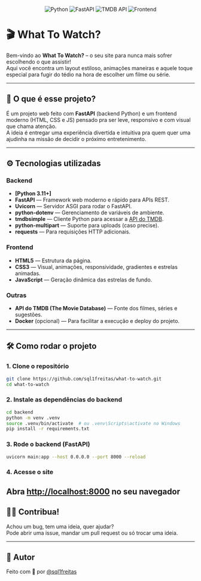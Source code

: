 
<p align="center">
  <img src="https://img.shields.io/badge/Python-3.11+-3776AB?logo=python&logoColor=fff" alt="Python">
  <img src="https://img.shields.io/badge/FastAPI-0.110+-009688?logo=fastapi&logoColor=fff" alt="FastAPI">
  <img src="https://img.shields.io/badge/tmdbsimple-API-01b4e4?logo=themoviedatabase&logoColor=fff" alt="TMDB API">
  <img src="https://img.shields.io/badge/Frontend-HTML5%20%7C%20CSS3%20%7C%20JS-e34c26?logo=html5&logoColor=fff" alt="Frontend">
</p>


# 🎬 What To Watch?

Bem-vindo ao **What To Watch?** – o seu site para nunca mais sofrer escolhendo o que assistir!  
Aqui você encontra um layout estiloso, animações maneiras e aquele toque especial para fugir do tédio na hora de escolher um filme ou série.

---

## 🚀 O que é esse projeto?

É um projeto web feito com **FastAPI** (backend Python) e um frontend moderno (HTML, CSS e JS) pensado pra ser leve, responsivo e com visual que chama atenção.  
A ideia é entregar uma experiência divertida e intuitiva pra quem quer uma ajudinha na missão de decidir o próximo entretenimento.

---

## ⚙️ Tecnologias utilizadas

### Backend
- **[Python 3.11+]**
- **FastAPI** — Framework web moderno e rápido para APIs REST.
- **Uvicorn** — Servidor ASGI para rodar o FastAPI.
- **python-dotenv** — Gerenciamento de variáveis de ambiente.
- **tmdbsimple** — Cliente Python para acessar a [API do TMDB](https://www.themoviedb.org/documentation/api).
- **python-multipart** — Suporte para uploads (caso precise).
- **requests** — Para requisições HTTP adicionais.

### Frontend
- **HTML5** — Estrutura da página.
- **CSS3** — Visual, animações, responsividade, gradientes e estrelas animadas.
- **JavaScript** — Geração dinâmica das estrelas de fundo.

### Outras
- **API do TMDB (The Movie Database)** — Fonte dos filmes, séries e sugestões.  
- **Docker** (opcional) — Para facilitar a execução e deploy do projeto.

---


## 🛠️ Como rodar o projeto

### 1. Clone o repositório

```bash
git clone https://github.com/sql1freitas/what-to-watch.git
cd what-to-watch
```

### 2. Instale as dependências do backend

```bash
cd backend
python -m venv .venv
source .venv/bin/activate  # ou .venv\Scripts\activate no Windows
pip install -r requirements.txt
```

### 3. Rode o backend (FastAPI)

```bash
uvicorn main:app --host 0.0.0.0 --port 8000 --reload
```

### 4. Acesse o site

Abra [http://localhost:8000](http://localhost:8000) no seu navegador
---

## 🦸‍♂️ Contribua!

Achou um bug, tem uma ideia, quer ajudar?  
Pode abrir uma issue, mandar um pull request ou só trocar uma ideia.

---

## 🚀 Autor

Feito com 💜 por [@sql1freitas](https://github.com/sql1freitas)
